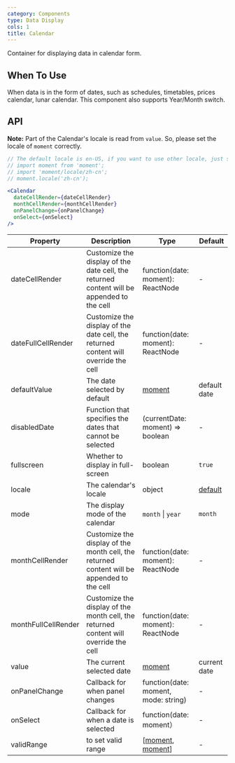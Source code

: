 ```yaml
---
category: Components
type: Data Display
cols: 1
title: Calendar
---
```


Container for displaying data in calendar form.

## When To Use

When data is in the form of dates, such as schedules, timetables, prices calendar, lunar calendar. This component also supports Year/Month switch.

## API

**Note:** Part of the Calendar's locale is read from `value`. So, please set the locale of `moment` correctly.

```jsx
// The default locale is en-US, if you want to use other locale, just set locale in entry file globaly.
// import moment from 'moment';
// import 'moment/locale/zh-cn';
// moment.locale('zh-cn');

<Calendar
  dateCellRender={dateCellRender}
  monthCellRender={monthCellRender}
  onPanelChange={onPanelChange}
  onSelect={onSelect}
/>
```

| Property | Description | Type | Default |
| -------- | ----------- | ---- | ------- |
| dateCellRender | Customize the display of the date cell, the returned content will be appended to the cell | function(date: moment): ReactNode | - |
| dateFullCellRender | Customize the display of the date cell, the returned content will override the cell | function(date: moment): ReactNode | - |
| defaultValue | The date selected by default | [moment](http://momentjs.com/) | default date |
| disabledDate | Function that specifies the dates that cannot be selected | (currentDate: moment) => boolean | - |
| fullscreen | Whether to display in full-screen | boolean | `true` |
| locale | The calendar's locale | object | [default](https://github.com/ant-design/ant-design/blob/master/components/date-picker/locale/example.json) |
| mode | The display mode of the calendar | `month` \| `year` | `month` |
| monthCellRender | Customize the display of the month cell, the returned content will be appended to the cell | function(date: moment): ReactNode | - |
| monthFullCellRender | Customize the display of the month cell, the returned content will override the cell | function(date: moment): ReactNode | - |
| value | The current selected date | [moment](http://momentjs.com/) | current date |
| onPanelChange | Callback for when panel changes | function(date: moment, mode: string) | - |
| onSelect | Callback for when a date is selected | function(date: moment） | - |
| validRange | to set valid range | \[[moment](http://momentjs.com/), [moment](http://momentjs.com/)] | - |
